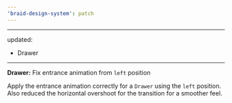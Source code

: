 ```yaml
---
'braid-design-system': patch
---
```


---
updated:
  - Drawer
---

**Drawer:** Fix entrance animation from `left` position

Apply the entrance animation correctly for a `Drawer` using the `left` position.
Also reduced the horizontal overshoot for the transition for a smoother feel.
